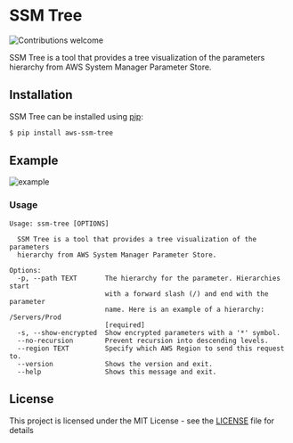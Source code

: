 # SSM Tree 
![Contributions welcome](https://img.shields.io/badge/contributions-welcome-orange.svg)

SSM Tree is a tool that provides a tree visualization of the parameters hierarchy from AWS System Manager Parameter Store.

## Installation

SSM Tree can be installed using [pip](https://pip.pypa.io/en/stable/):

```bash
$ pip install aws-ssm-tree
```

## Example
![example](https://user-images.githubusercontent.com/2822509/53053975-d1a7f780-3507-11e9-9b32-e9b10cf6479e.png)

### Usage
```
Usage: ssm-tree [OPTIONS]

  SSM Tree is a tool that provides a tree visualization of the parameters
  hierarchy from AWS System Manager Parameter Store.

Options:
  -p, --path TEXT       The hierarchy for the parameter. Hierarchies start
                        with a forward slash (/) and end with the parameter
                        name. Here is an example of a hierarchy: /Servers/Prod
                        [required]
  -s, --show-encrypted  Show encrypted parameters with a '*' symbol.
  --no-recursion        Prevent recursion into descending levels.
  --region TEXT         Specify which AWS Region to send this request to.
  --version             Shows the version and exit.
  --help                Shows this message and exit.
```

## License

This project is licensed under the MIT License - see the [LICENSE](LICENSE) file for details
